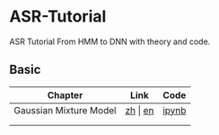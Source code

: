 # ASR-Tutorial
 ASR Tutorial From HMM to DNN with theory and code.

## Basic

| Chapter                | Link                                                         | Code                                       |
| ---------------------- | ------------------------------------------------------------ | ------------------------------------------ |
| Gaussian Mixture Model | [zh](https://blog.csdn.net/qq_39573785/article/details/121587898) \| [en](.) | [ipynb](./code/GaussianMixtureModel.ipynb) |
|                        |                                                              |                                            |
|                        |                                                              |                                            |

